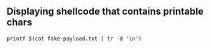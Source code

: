 ## Displaying shellcode that contains printable chars

`printf $(cat fake-payload.txt | tr -d '\n')`
